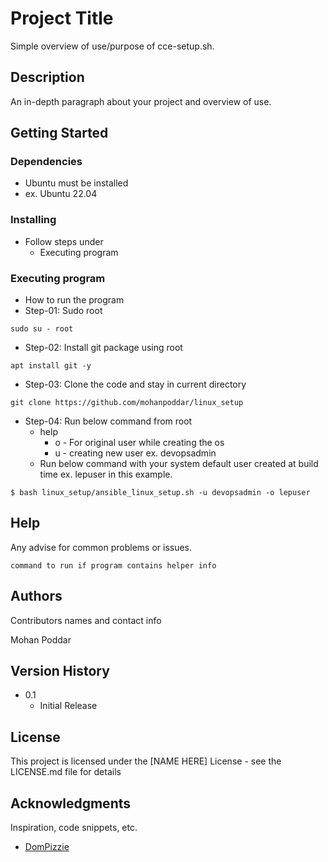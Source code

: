 # Project Title

Simple overview of use/purpose of cce-setup.sh.

## Description

An in-depth paragraph about your project and overview of use.

## Getting Started

### Dependencies

* Ubuntu must be installed
* ex. Ubuntu 22.04

### Installing
* Follow steps under
    - Executing program

### Executing program

* How to run the program
* Step-01: Sudo root
```
sudo su - root 
```
* Step-02: Install git package using root
```
apt install git -y
```
* Step-03: Clone the code and stay in current directory
```
git clone https://github.com/mohanpoddar/linux_setup
```
* Step-04: Run below command from root
    - help
       - o - For original user while creating the os
       - u - creating new user ex. devopsadmin
    - Run below command with your system default user created at build time ex. lepuser in this example.
```
$ bash linux_setup/ansible_linux_setup.sh -u devopsadmin -o lepuser
```

## Help

Any advise for common problems or issues.
```
command to run if program contains helper info
```

## Authors

Contributors names and contact info

Mohan Poddar

## Version History

* 0.1
    * Initial Release

## License

This project is licensed under the [NAME HERE] License - see the LICENSE.md file for details

## Acknowledgments

Inspiration, code snippets, etc.
* [DomPizzie](https://gist.github.com/DomPizzie/7a5ff55ffa9081f2de27c315f5018afc)